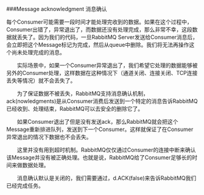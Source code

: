 ###Message acknowledgment 消息确认

每个Consumer可能需要一段时间才能处理完收到的数据。如果在这个过程中，Consumer出错了，异常退出了，而数据还没有处理完成，那么非常不幸，这段数据就丢失了。因为我们的代码，一旦RabbitMQ Server发送给Consumer消息后，会立即把这个Message标记为完成，然后从queue中删除。我们将无法再操作这个尚未处理完成的消息。

  实际场景中，如果一个Consumer异常退出了，我们希望它处理的数据能够被另外的Consumer处理，这样数据在这种情况下（通道关闭、连接关闭、TCP连接丢失等情况）就不会丢失了。

  为了保证数据不被丢失，RabbitMQ支持消息确认机制，ack(nowledgments)是从Consumer消费后发送到一个特定的消息告诉RabbitMQ已经收到、处理结束，RabbitMQ可以去安全的删除它了。

  如果Consumer退出了但是没有发送ack，那么RabbitMQ就会把这个Message重新排进队列，发送到下一个Consumer。这样就保证了在Consumer异常退出的情况下数据也不会丢失。

  这里并没有用到超时机制。RabbitMQ仅仅通过Consumer的连接中断来确认该Message并没有被正确处理。也就是说，RabbitMQ给了Consumer足够长的时间来做数据处理。

  消息确认默认是关闭的，我们需要通过，d.ACK(false)来告诉RabbitMQ我们已经完成任务。